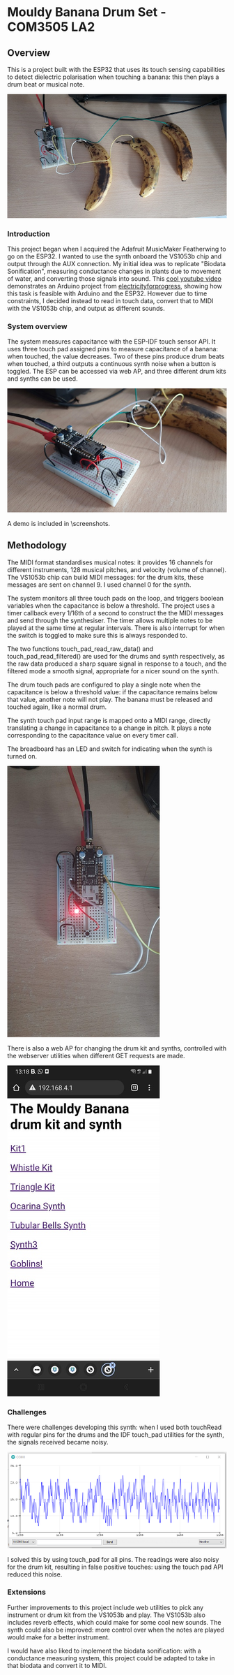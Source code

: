
# Mouldy Banana Drum Set - COM3505 LA2
## Overview
This is a project built with the ESP32 that uses its touch sensing capabilities to detect dielectric polarisation when touching a banana: this then plays a drum beat or musical note.

![full view](LA2\screenshots\full_view.jpg)


### Introduction
This project began when I acquired the Adafruit MusicMaker Featherwing to go on the ESP32. I wanted to use the synth onboard the VS1053b chip and output through the AUX connection. My initial idea was to replicate "Biodata Sonification", measuring conductance changes in plants due to movement of water, and converting those signals into sound. This [cool youtube video](https://www.youtube.com/watch?v=yuJhKUunYPE&ab_channel=Felbify) demonstrates an Arduino project from [electricityforprogress](https://github.com/electricityforprogress), showing how this task is feasible with Arduino and the ESP32. However due to time constraints, I decided instead to read in touch data, convert that to MIDI with the VS1053b chip, and output as different sounds.

### System overview
The system measures capacitance with the ESP-IDF touch sensor API. It uses three touch pad assigned pins to measure capacitance of a banana: when touched, the value decreases. Two of these pins produce drum beats when touched, a third outputs a continuous synth noise when a button is toggled. The ESP can be accessed via web AP, and three different drum kits and synths can be used.

![side view](LA2\screenshots\side_view.jpg)

A demo is included in \screenshots.

## Methodology

The MIDI format standardises musical notes: it provides 16 channels for different instruments, 128 musical pitches, and velocity (volume of channel). The VS1053b chip can build MIDI messages: for the drum kits, these messages are sent on channel 9. I used channel 0 for the synth.

The system monitors all three touch pads on the loop, and triggers boolean variables when the capacitance is below a threshold. The project uses a timer callback every 1/16th of a second to construct the the MIDI messages and send through the synthesiser. The timer allows multiple notes to be played at the same time at regular intervals. There is also interrupt for when the switch is toggled to make sure this is always responded to.

The two functions touch_pad_read_raw_data() and touch_pad_read_filtered() are used for the drums and synth respectively, as the raw data produced a sharp square signal in response to a touch, and the filtered mode a smooth signal, appropriate for a nicer sound on the synth.

The drum touch pads are configured to play a single note when the capacitance is below a threshold value: if the capacitance remains below that value, another note will not play. The banana must be released and touched again, like a normal drum.

The synth touch pad input range is mapped onto a MIDI range, directly translating a change in capacitance to a change in pitch. It plays a note corresponding to the capacitance value on every timer call.

The breadboard has an LED and switch for indicating when the synth is turned on.

![top view](LA2\screenshots\led.jpg)

There is also a web AP for changing the drum kit and synths, controlled with the webserver utilities when different GET requests are made.

![enter image description here](LA2\screenshots\web.jpg)

### Challenges

There were challenges developing this synth: when I used both touchRead with regular pins for the drums and the IDF touch_pad utilities for the synth, the signals received became noisy.

![enter image description here](LA2\screenshots\touchpadreadings.png)

I solved this by using touch_pad for all pins. The readings were also noisy for the drum kit, resulting in false positive touches: using the touch pad API reduced this noise.

### Extensions

Further improvements to this project include web utilities to pick any instrument or drum kit from the VS1053b and play. The VS1053b also includes reverb effects, which could make for some cool new sounds. The synth could also be improved: more control over when the notes are played would make for a better instrument.

I would have also liked to implement the biodata sonification: with a conductance measuring system, this project could be adapted to take in that biodata and convert it to MIDI.